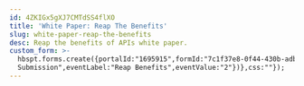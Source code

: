 ```yaml
---
id: 4ZKIGx5gXJ7CMTdSS4flXO
title: 'White Paper: Reap The Benefits'
slug: white-paper-reap-the-benefits
desc: Reap the benefits of APIs white paper.
custom_form: >-
  hbspt.forms.create({portalId:"1695915",formId:"7c1f37e8-0f44-430b-adbf-37c942f13120",target:"#hsFormContainer",onFormSubmit:function(e){window.dataLayer=window.dataLayer||[],window.dataLayer.push({event:"GAEvent",eventCategory:"Report",eventAction:"Form
  Submission",eventLabel:"Reap Benefits",eventValue:"2"})},css:""});
---
```


  